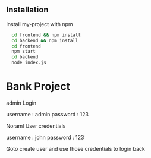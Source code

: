 
## Installation

Install my-project with npm

```bash
  cd frontend && npm install 
  cd backend && npm install 
  cd frontend 
  npm start
  cd backend 
  node index.js
```
    
# Bank Project

admin Login

username : admin
password : 123


Noraml User credentials

username : john
password : 123

Goto create user 
and use those credentials to login back

